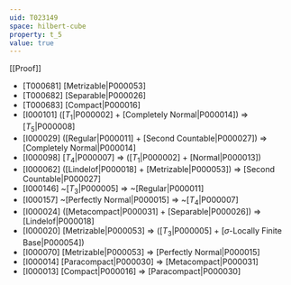 ```yaml
---
uid: T023149
space: hilbert-cube
property: t_5
value: true
---
```

[[Proof]]

* [T000681] [Metrizable|P000053]
* [T000682] [Separable|P000026]
* [T000683] [Compact|P000016]
* [I000101] ([$T_1$|P000002] + [Completely Normal|P000014]) => [$T_5$|P000008]
* [I000029] ([Regular|P000011] + [Second Countable|P000027]) => [Completely Normal|P000014]
* [I000098] [$T_4$|P000007] => ([$T_1$|P000002] + [Normal|P000013])
* [I000062] ([Lindelof|P000018] + [Metrizable|P000053]) => [Second Countable|P000027]
* [I000146] ~[$T_3$|P000005] => ~[Regular|P000011]
* [I000157] ~[Perfectly Normal|P000015] => ~[$T_4$|P000007]
* [I000024] ([Metacompact|P000031] + [Separable|P000026]) => [Lindelof|P000018]
* [I000020] [Metrizable|P000053] => ([$T_3$|P000005] + [$\sigma$-Locally Finite Base|P000054])
* [I000070] [Metrizable|P000053] => [Perfectly Normal|P000015]
* [I000014] [Paracompact|P000030] => [Metacompact|P000031]
* [I000013] [Compact|P000016] => [Paracompact|P000030]

